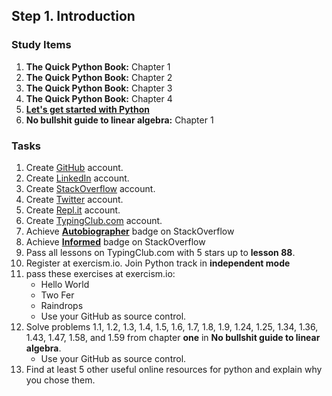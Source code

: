 ## Step 1. Introduction

### Study Items

  1.  **The Quick Python Book:** Chapter 1
  2.  **The Quick Python Book:** Chapter 2
  3.  **The Quick Python Book:** Chapter 3
  4.  **The Quick Python Book:** Chapter 4
  5. **[Let's get started with Python](https://github.com/mrhajbabaei/get-started-with-python)**
  6. **No bullshit guide to linear algebra:** Chapter 1


### Tasks

  1. Create [GitHub](https://github.com) account.
  2. Create [LinkedIn](https://www.linkedin.com) account.
  3. Create [StackOverflow](https://stackoverflow.com) account.
  4. Create [Twitter](https://twitter.com) account.
  5. Create [Repl.it](https://repl.it/) account.
  6. Create [TypingClub.com](https://www.typingclub.com) account.
  7. Achieve [**Autobiographer**](https://stackoverflow.com/help/badges/9/autobiographer) badge on StackOverflow
  8. Achieve [**Informed**](https://stackoverflow.com/help/badges/2600/informed) badge on StackOverflow
  9. Pass all lessons on TypingClub.com with 5 stars up to **lesson 88**.
  10. Register at exercism.io. Join Python track in **independent mode**
  11. pass these exercises at exercism.io:
      -   Hello World
      -   Two Fer
      -   Raindrops
      - Use your GitHub as source control.
  11. Solve problems 1.1, 1.2, 1.3, 1.4, 1.5, 1.6, 1.7, 1.8, 1.9, 1.24, 1.25, 1.34, 1.36, 1.43, 1.47, 1.58, and 1.59 from chapter **one** in **No bullshit guide to linear algebra**.
      - Use your GitHub as source control.
  12. Find at least 5 other useful online resources for python and explain why you chose them.
